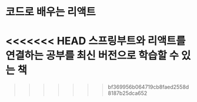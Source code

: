 # 코드로 배우는 리액트
<<<<<<< HEAD
스프링부트와 리액트를 연결하는 공부를 최신 버전으로 학습할 수 있는 책
=======
>>>>>>> bf369956b064719cb8faed2558d8187b25dca652

